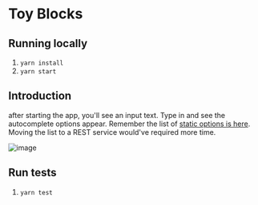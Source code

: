 # Toy Blocks

## Running locally

1. `yarn install`
2. `yarn start`


## Introduction

after starting the app, you'll see an input text. Type in and see the autocomplete options appear.
Remember the list of [static options is here](https://github.com/mejiaej/auto-complete/blob/master/src/components/Autocomplete.js#L9). Moving the list to a REST service would've required more time.


![image](https://user-images.githubusercontent.com/4699893/138615739-020fa509-e584-4faa-abc6-68e2758c6321.png)



## Run tests
1. `yarn test`
